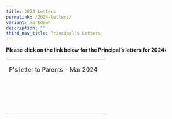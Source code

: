 ```yaml
---
title: 2024 Letters
permalink: /2024-letters/
variant: markdown
description: ""
third_nav_title: Principal's Letters
---
```

<p><strong>Please click on the link below for the Principal’s letters for 2024:</strong>
</p>
<table>
<tbody>
<tr>
<td rowspan="1" colspan="1">
<p><a target="https://drive.google.com/file/d/1Wl5HploAEd7OjR_biTbzd7JAdG7M-5bt/view?usp=drive_link">P's letter to Parents - Mar 2024</a>
</p>
</td>
<td rowspan="1" colspan="1">
<p></p>
</td>
</tr>
<tr>
<td rowspan="1" colspan="1">
<p></p>
</td>
<td rowspan="1" colspan="1">
<p></p>
</td>
</tr>
<tr>
<td rowspan="1" colspan="1">
<p></p>
</td>
<td rowspan="1" colspan="1">
<p></p>
</td>
</tr>
<tr>
<td rowspan="1" colspan="1">
<p></p>
</td>
<td rowspan="1" colspan="1">
<p></p>
</td>
</tr>
<tr>
<td rowspan="1" colspan="1">
<p></p>
</td>
<td rowspan="1" colspan="1">
<p></p>
</td>
</tr>
</tbody>
</table>
<p></p>